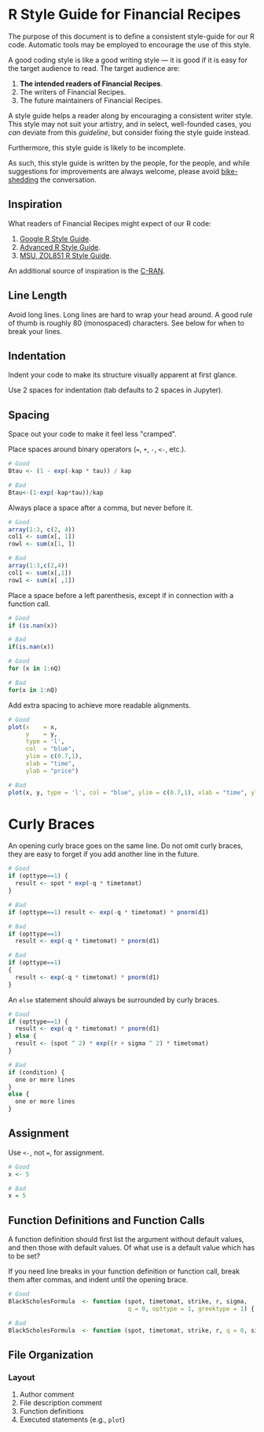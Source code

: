 # R Style Guide for Financial Recipes

The purpose of this document is to define a consistent style-guide for our R
code. Automatic tools may be employed to encourage the use of this style.

A good coding style is like a good writing style — it is good if it is easy for
the target audience to read. The target audience are:

1. **The intended readers of Financial Recipes**.
2. The writers of Financial Recipes.
3. The future maintainers of Financial Recipes.

A style guide helps a reader along by encouraging a consistent writer style.
This style may not suit your artistry, and in select, well-founded cases, you
*can* deviate from this *guideline*, but consider fixing the style guide
instead.

Furthermore, this style guide is likely to be incomplete.

As such, this style guide is written by the people, for the people, and while
suggestions for improvements are always welcome, please avoid
[bike-shedding](http://bikeshed.com/) the conversation.

## Inspiration

What readers of Financial Recipes might expect of our R code:

  1. [Google R Style Guide](https://google.github.io/styleguide/Rguide.xml).
  2. [Advanced R Style Guide](http://adv-r.had.co.nz/Style.html).
  3. [MSU, ZOL851 R Style Guide](https://www.msu.edu/~idworkin/ZOL851_style_guide.html).

An additional source of inspiration is the
[C-RAN](https://cran.r-project.org/web/packages/).

## Line Length

Avoid long lines. Long lines are hard to wrap your head around. A good rule of
thumb is roughly 80 (monospaced) characters. See below for when to break your
lines.

## Indentation

Indent your code to make its structure visually apparent at first glance.

Use 2 spaces for indentation (tab defaults to 2 spaces in Jupyter).

## Spacing

Space out your code to make it feel less "cramped".

Place spaces around binary operators (`=`, `+`, `-`, `<-`, etc.).

~~~ .R
# Good
Btau <- (1 - exp(-kap * tau)) / kap

# Bad
Btau<-(1-exp(-kap*tau))/kap
~~~

Always place a space after a comma, but never before it.

~~~ .R
# Good
array(1:3, c(2, 4))
col1 <- sum(x[, 1])
rowl <- sum(x[1, ])

# Bad
array(1:3,c(2,4))
col1 <- sum(x[,1])
row1 <- sum(x[ ,1])
~~~

Place a space before a left parenthesis, except if in connection with a function
call.

~~~ .R
# Good
if (is.nan(x))

# Bad
if(is.nan(x))

# Good
for (x in 1:nQ)

# Bad
for(x in 1:nQ)
~~~

Add extra spacing to achieve more readable alignments.

~~~ .R
# Good
plot(x    = x,
     y    = y,
     type = 'l',
     col  = "blue",
     ylim = c(0.7,1),
     xlab = "time",
     ylab = "price")

# Bad
plot(x, y, type = 'l', col = "blue", ylim = c(0.7,1), xlab = "time", ylab = "price")
~~~

# Curly Braces

An opening curly brace goes on the same line. Do not omit curly braces, they
are easy to forget if you add another line in the future.

~~~ .R
# Good
if (opttype==1) {
  result <- spot * exp(-q * timetomat)
}

# Bad
if (opttype==1) result <- exp(-q * timetomat) * pnorm(d1)

# Bad
if (opttype==1)
  result <- exp(-q * timetomat) * pnorm(d1)

# Bad
if (opttype==1)
{
  result <- exp(-q * timetomat) * pnorm(d1)
}
~~~

An `else` statement should always be surrounded by curly braces.

~~~ .R
# Good
if (opttype==1) {
  result <- exp(-q * timetomat) * pnorm(d1)
} else {
  result <- (spot ^ 2) * exp((r + sigma ^ 2) * timetomat)
}

# Bad
if (condition) {
  one or more lines
}
else {
  one or more lines
}
~~~

## Assignment

Use `<-`, not `=`, for assignment.

~~~ .R
# Good
x <- 5

# Bad
x = 5
~~~

## Function Definitions and Function Calls

A function definition should first list the argument without default values,
and then those with default values. Of what use is a default value which has to
be set?

If you need line breaks in your function definition or function call, break
them after commas, and indent until the opening brace.

~~~ .R
# Good
BlackScholesFormula  <- function (spot, timetomat, strike, r, sigma,
                                  q = 0, opttype = 1, greektype = 1) {

# Bad
BlackScholesFormula  <- function (spot, timetomat, strike, r, q = 0, sigma, opttype = 1, greektype = 1) {
~~~

## File Organization

### Layout

1. Author comment
2. File description comment
3. Function definitions
4. Executed statements (e.g., `plot`)

